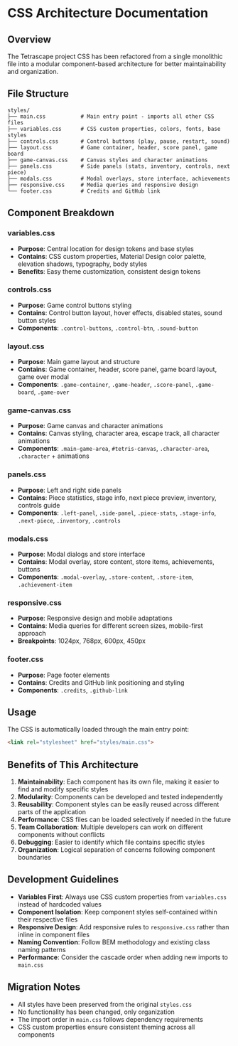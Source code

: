 # CSS Architecture Documentation

## Overview
The Tetrascape project CSS has been refactored from a single monolithic file into a modular component-based architecture for better maintainability and organization.

## File Structure

```
styles/
├── main.css           # Main entry point - imports all other CSS files
├── variables.css      # CSS custom properties, colors, fonts, base styles
├── controls.css       # Control buttons (play, pause, restart, sound)
├── layout.css         # Game container, header, score panel, game board
├── game-canvas.css    # Canvas styles and character animations
├── panels.css         # Side panels (stats, inventory, controls, next piece)
├── modals.css         # Modal overlays, store interface, achievements
├── responsive.css     # Media queries and responsive design
└── footer.css         # Credits and GitHub link
```

## Component Breakdown

### variables.css
- **Purpose**: Central location for design tokens and base styles
- **Contains**: CSS custom properties, Material Design color palette, elevation shadows, typography, body styles
- **Benefits**: Easy theme customization, consistent design tokens

### controls.css
- **Purpose**: Game control buttons styling
- **Contains**: Control button layout, hover effects, disabled states, sound button styles
- **Components**: `.control-buttons`, `.control-btn`, `.sound-button`

### layout.css
- **Purpose**: Main game layout and structure
- **Contains**: Game container, header, score panel, game board layout, game over modal
- **Components**: `.game-container`, `.game-header`, `.score-panel`, `.game-board`, `.game-over`

### game-canvas.css
- **Purpose**: Game canvas and character animations
- **Contains**: Canvas styling, character area, escape track, all character animations
- **Components**: `.main-game-area`, `#tetris-canvas`, `.character-area`, `.character` + animations

### panels.css
- **Purpose**: Left and right side panels
- **Contains**: Piece statistics, stage info, next piece preview, inventory, controls guide
- **Components**: `.left-panel`, `.side-panel`, `.piece-stats`, `.stage-info`, `.next-piece`, `.inventory`, `.controls`

### modals.css
- **Purpose**: Modal dialogs and store interface
- **Contains**: Modal overlay, store content, store items, achievements, buttons
- **Components**: `.modal-overlay`, `.store-content`, `.store-item`, `.achievement-item`

### responsive.css
- **Purpose**: Responsive design and mobile adaptations
- **Contains**: Media queries for different screen sizes, mobile-first approach
- **Breakpoints**: 1024px, 768px, 600px, 450px

### footer.css
- **Purpose**: Page footer elements
- **Contains**: Credits and GitHub link positioning and styling
- **Components**: `.credits`, `.github-link`

## Usage

The CSS is automatically loaded through the main entry point:

```html
<link rel="stylesheet" href="styles/main.css">
```

## Benefits of This Architecture

1. **Maintainability**: Each component has its own file, making it easier to find and modify specific styles
2. **Modularity**: Components can be developed and tested independently
3. **Reusability**: Component styles can be easily reused across different parts of the application
4. **Performance**: CSS files can be loaded selectively if needed in the future
5. **Team Collaboration**: Multiple developers can work on different components without conflicts
6. **Debugging**: Easier to identify which file contains specific styles
7. **Organization**: Logical separation of concerns following component boundaries

## Development Guidelines

- **Variables First**: Always use CSS custom properties from `variables.css` instead of hardcoded values
- **Component Isolation**: Keep component styles self-contained within their respective files
- **Responsive Design**: Add responsive rules to `responsive.css` rather than inline in component files
- **Naming Convention**: Follow BEM methodology and existing class naming patterns
- **Performance**: Consider the cascade order when adding new imports to `main.css`

## Migration Notes

- All styles have been preserved from the original `styles.css`
- No functionality has been changed, only organization
- The import order in `main.css` follows dependency requirements
- CSS custom properties ensure consistent theming across all components

